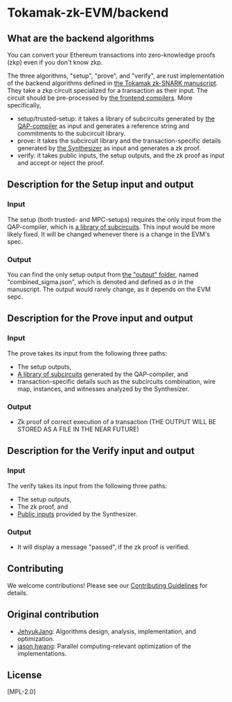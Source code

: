 # Tokamak-zk-EVM/backend

## What are the backend algorithms
You can convert your Ethereum transactions into zero-knowledge proofs (zkp) even if you don't know zkp.

The three algorithms, "setup", "prove", and "verify", are rust implementation of the backend algorithms defined in [the Tokamak zk-SNARK manuscript](https://eprint.iacr.org/2024/507).
They take a zkp circuit specialized for a transaction as their input. The circuit should be pre-processed by [the frontend compilers](../frontend/).
More specifically,
- setup/trusted-setup: it takes a library of subcircuits generated by [the QAP-compiler](../frontend/qap-compiler/) as input and generates a reference string and commitments to the subcircuit library.
- prove: it takes the subcircuit library and the transaction-specific details generated by [the Synthesizer](../frontend/synthesizer) as input and generates a zk proof.
- verify: it takes public inputs, the setup outputs, and the zk proof as input and accept or reject the proof.

## Description for the Setup input and output
### Input
The setup (both trusted- and MPC-setups) requires the only input from the QAP-compiler, which is [a library of subcircuits](../frontend/qap-compiler/subcircuits/library). This input would be more likely fixed. It will be changed whenever there is a change in the EVM's spec.
### Output
You can find the only setup output from [the "output" folder](./setup/trusted-setup/output), named "combined_sigma.json", which is denoted and defined as $\mathbb{\sigma}$ in the manuscript. The output would rarely change, as it depends on the EVM sepc.

## Description for the Prove input and output
### Input
The prove takes its input from the following three paths:
- The setup outputs,
- [A library of subcircuits](../frontend/qap-compiler/subcircuits/library) generated by the QAP-compiler, and
- transaction-specific details such as the subcircuits combination, wire map, instances, and witnesses analyzed by the Synthesizer.
### Output
- Zk proof of correct execution of a transaction (THE OUTPUT WILL BE STORED AS A FILE IN THE NEAR FUTURE)

## Description for the Verify input and output
### Input
The verify takes its input from the following three paths:
- The setup outputs,
- The zk proof, and
- [Public inputs](../frontend/synthesizer/examples/outputs/publicInstance.json) provided by the Synthesizer.
### Output
- It will display a message "passed", if the zk proof is verified.

## Contributing
We welcome contributions! Please see our [Contributing Guidelines](../../CONTRIBUTING.md) for details.

## Original contribution
- [JehyukJang](https://github.com/JehyukJang): Algorithms design, analysis, implementation, and optimization.
- [jason hwang](https://github.com/cd4761): Parallel computing-relevant optimization of the implementations.

## License
[MPL-2.0]
